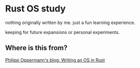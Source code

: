 # Rust OS study

nothing originally written by me. just a fun learning experience.

keeping for future expansions or personal experiments.

## Where is this from?

[Philipp Oppermann's blog: Writing an OS in Rust](https://os.phil-opp.com/)
